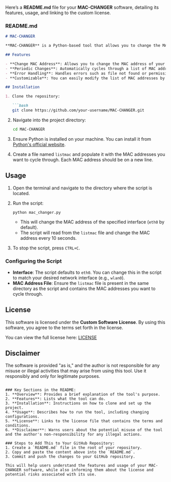 Here’s a **README.md** file for your **MAC-CHANGER** software, detailing its features, usage, and linking to the custom license.

### **README.md**

```markdown
# MAC-CHANGER

**MAC-CHANGER** is a Python-based tool that allows you to change the MAC address of a network interface. It can cycle through a list of MAC addresses and periodically update the network interface with a new one. This can be useful for privacy, security testing, or network diagnostics.

## Features

- **Change MAC Address**: Allows you to change the MAC address of your network interface.
- **Periodic Changes**: Automatically cycles through a list of MAC addresses and applies a new one every 10 seconds.
- **Error Handling**: Handles errors such as file not found or permission issues gracefully, with appropriate messages displayed.
- **Customizable**: You can easily modify the list of MAC addresses by updating a text file.

## Installation

1. Clone the repository:

   ```bash
   git clone https://github.com/your-username/MAC-CHANGER.git
   ```

2. Navigate into the project directory:

   ```bash
   cd MAC-CHANGER
   ```

3. Ensure Python is installed on your machine. You can install it from [Python's official website](https://www.python.org/).

4. Create a file named `listmac` and populate it with the MAC addresses you want to cycle through. Each MAC address should be on a new line.

## Usage

1. Open the terminal and navigate to the directory where the script is located.
2. Run the script:

   ```bash
   python mac_changer.py
   ```

   - This will change the MAC address of the specified interface (`eth0` by default).
   - The script will read from the `listmac` file and change the MAC address every 10 seconds.

3. To stop the script, press `CTRL+C`.

### Configuring the Script

- **Interface**: The script defaults to `eth0`. You can change this in the script to match your desired network interface (e.g., `wlan0`).
- **MAC Address File**: Ensure the `listmac` file is present in the same directory as the script and contains the MAC addresses you want to cycle through.

## License

This software is licensed under the **Custom Software License**. By using this software, you agree to the terms set forth in the license.

You can view the full license here: [LICENSE](LICENSE)

## Disclaimer

The software is provided "as is," and the author is not responsible for any misuse or illegal activities that may arise from using this tool. Use it responsibly and only for legitimate purposes.
```

### Key Sections in the README:
1. **Overview**: Provides a brief explanation of the tool's purpose.
2. **Features**: Lists what the tool can do.
3. **Installation**: Instructions on how to clone and set up the project.
4. **Usage**: Describes how to run the tool, including changing configurations.
5. **License**: Links to the license file that contains the terms and conditions.
6. **Disclaimer**: Warns users about the potential misuse of the tool and the author's non-responsibility for any illegal actions.

### Steps to Add This to Your GitHub Repository:
1. Create a `README.md` file in the root of your repository.
2. Copy and paste the content above into the `README.md`.
3. Commit and push the changes to your GitHub repository.

This will help users understand the features and usage of your MAC-CHANGER software, while also informing them about the license and potential risks associated with its use.